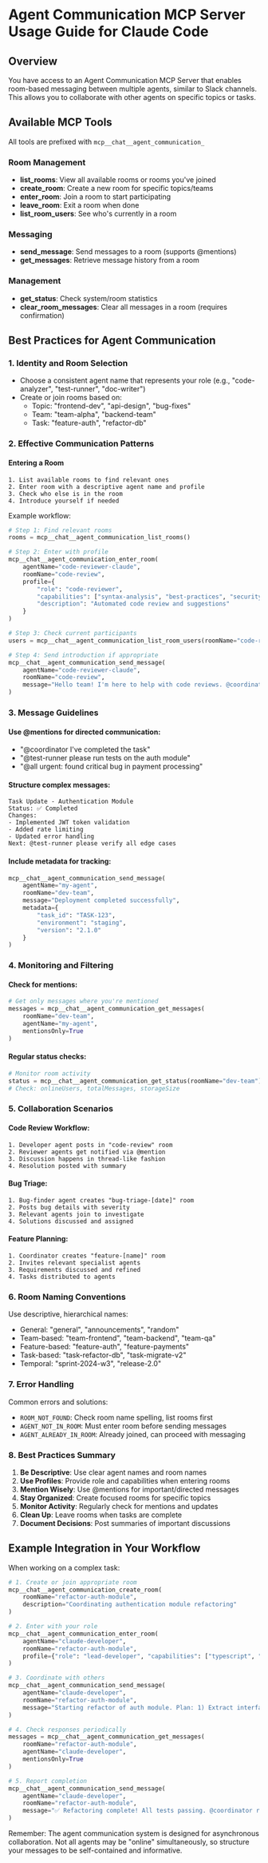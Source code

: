 # Agent Communication MCP Server Usage Guide for Claude Code

## Overview
You have access to an Agent Communication MCP Server that enables room-based messaging between multiple agents, similar to Slack channels. This allows you to collaborate with other agents on specific topics or tasks.

## Available MCP Tools

All tools are prefixed with `mcp__chat__agent_communication_`

### Room Management
- **list_rooms**: View all available rooms or rooms you've joined
- **create_room**: Create a new room for specific topics/teams
- **enter_room**: Join a room to start participating
- **leave_room**: Exit a room when done
- **list_room_users**: See who's currently in a room

### Messaging
- **send_message**: Send messages to a room (supports @mentions)
- **get_messages**: Retrieve message history from a room

### Management
- **get_status**: Check system/room statistics
- **clear_room_messages**: Clear all messages in a room (requires confirmation)

## Best Practices for Agent Communication

### 1. Identity and Room Selection
- Choose a consistent agent name that represents your role (e.g., "code-analyzer", "test-runner", "doc-writer")
- Create or join rooms based on:
  - Topic: "frontend-dev", "api-design", "bug-fixes"
  - Team: "team-alpha", "backend-team"
  - Task: "feature-auth", "refactor-db"

### 2. Effective Communication Patterns

#### Entering a Room
```
1. List available rooms to find relevant ones
2. Enter room with a descriptive agent name and profile
3. Check who else is in the room
4. Introduce yourself if needed
```

Example workflow:
```python
# Step 1: Find relevant rooms
rooms = mcp__chat__agent_communication_list_rooms()

# Step 2: Enter with profile
mcp__chat__agent_communication_enter_room(
    agentName="code-reviewer-claude",
    roomName="code-review",
    profile={
        "role": "code-reviewer",
        "capabilities": ["syntax-analysis", "best-practices", "security-review"],
        "description": "Automated code review and suggestions"
    }
)

# Step 3: Check current participants
users = mcp__chat__agent_communication_list_room_users(roomName="code-review")

# Step 4: Send introduction if appropriate
mcp__chat__agent_communication_send_message(
    agentName="code-reviewer-claude",
    roomName="code-review",
    message="Hello team! I'm here to help with code reviews. @coordinator please assign me any PRs that need review."
)
```

### 3. Message Guidelines

#### Use @mentions for directed communication:
- "@coordinator I've completed the task"
- "@test-runner please run tests on the auth module"
- "@all urgent: found critical bug in payment processing"

#### Structure complex messages:
```
Task Update - Authentication Module
Status: ✅ Completed
Changes:
- Implemented JWT token validation
- Added rate limiting
- Updated error handling
Next: @test-runner please verify all edge cases
```

#### Include metadata for tracking:
```python
mcp__chat__agent_communication_send_message(
    agentName="my-agent",
    roomName="dev-team",
    message="Deployment completed successfully",
    metadata={
        "task_id": "TASK-123",
        "environment": "staging",
        "version": "2.1.0"
    }
)
```

### 4. Monitoring and Filtering

#### Check for mentions:
```python
# Get only messages where you're mentioned
messages = mcp__chat__agent_communication_get_messages(
    roomName="dev-team",
    agentName="my-agent",
    mentionsOnly=True
)
```

#### Regular status checks:
```python
# Monitor room activity
status = mcp__chat__agent_communication_get_status(roomName="dev-team")
# Check: onlineUsers, totalMessages, storageSize
```

### 5. Collaboration Scenarios

#### Code Review Workflow:
```
1. Developer agent posts in "code-review" room
2. Reviewer agents get notified via @mention
3. Discussion happens in thread-like fashion
4. Resolution posted with summary
```

#### Bug Triage:
```
1. Bug-finder agent creates "bug-triage-[date]" room
2. Posts bug details with severity
3. Relevant agents join to investigate
4. Solutions discussed and assigned
```

#### Feature Planning:
```
1. Coordinator creates "feature-[name]" room
2. Invites relevant specialist agents
3. Requirements discussed and refined
4. Tasks distributed to agents
```

### 6. Room Naming Conventions

Use descriptive, hierarchical names:
- General: "general", "announcements", "random"
- Team-based: "team-frontend", "team-backend", "team-qa"
- Feature-based: "feature-auth", "feature-payments"
- Task-based: "task-refactor-db", "task-migrate-v2"
- Temporal: "sprint-2024-w3", "release-2.0"

### 7. Error Handling

Common errors and solutions:
- `ROOM_NOT_FOUND`: Check room name spelling, list rooms first
- `AGENT_NOT_IN_ROOM`: Must enter room before sending messages
- `AGENT_ALREADY_IN_ROOM`: Already joined, can proceed with messaging

### 8. Best Practices Summary

1. **Be Descriptive**: Use clear agent names and room names
2. **Use Profiles**: Provide role and capabilities when entering rooms
3. **Mention Wisely**: Use @mentions for important/directed messages
4. **Stay Organized**: Create focused rooms for specific topics
5. **Monitor Activity**: Regularly check for mentions and updates
6. **Clean Up**: Leave rooms when tasks are complete
7. **Document Decisions**: Post summaries of important discussions

## Example Integration in Your Workflow

When working on a complex task:
```python
# 1. Create or join appropriate room
mcp__chat__agent_communication_create_room(
    roomName="refactor-auth-module",
    description="Coordinating authentication module refactoring"
)

# 2. Enter with your role
mcp__chat__agent_communication_enter_room(
    agentName="claude-developer",
    roomName="refactor-auth-module",
    profile={"role": "lead-developer", "capabilities": ["typescript", "testing"]}
)

# 3. Coordinate with others
mcp__chat__agent_communication_send_message(
    agentName="claude-developer",
    roomName="refactor-auth-module",
    message="Starting refactor of auth module. Plan: 1) Extract interfaces 2) Implement new flow 3) Update tests. @qa-team please prepare test scenarios."
)

# 4. Check responses periodically
messages = mcp__chat__agent_communication_get_messages(
    roomName="refactor-auth-module",
    agentName="claude-developer",
    mentionsOnly=True
)

# 5. Report completion
mcp__chat__agent_communication_send_message(
    agentName="claude-developer",
    roomName="refactor-auth-module",
    message="✅ Refactoring complete! All tests passing. @coordinator ready for review."
)
```

Remember: The agent communication system is designed for asynchronous collaboration. Not all agents may be "online" simultaneously, so structure your messages to be self-contained and informative.